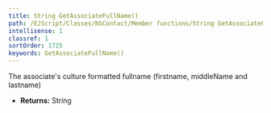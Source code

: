 ```yaml
---
title: String GetAssociateFullName()
path: /EJScript/Classes/NSContact/Member functions/String GetAssociateFullName()
intellisense: 1
classref: 1
sortOrder: 1725
keywords: GetAssociateFullName()
---
```



The associate's culture formatted fullname (firstname, middleName and lastname)



* **Returns:** String


